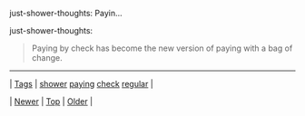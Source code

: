 <!--
title: just-shower-thoughts
date: 2020-06-28T15:27:00.097Z
tags: shower, paying, check, regular
-->


just-shower-thoughts: Payin...

<p>just-shower-thoughts:</p>

<blockquote><p>Paying by check has become the new version of paying with a bag of change.</p></blockquote>

<!--BOTTOM-POST-NAVIGATION-->
---

| [Tags](tags.md) | [shower](tag-shower.md) [paying](tag-paying.md) [check](tag-check.md) [regular](tag-regular.md) |

| [Newer](132260470815.md) | [Top](index.md) | [Older](132290098919.md) |